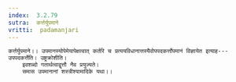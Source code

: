 ```yaml
---
index:  3.2.79
sutra:  कर्त्तर्युपमाने
vritti:  padamanjari
---
```


	कर्त्तर्युपमाने।। उपमानस्योपेमेयापेक्षत्वात् कर्तरि च प्रत्ययविधानात्तस्यैवोपपदकर्त्तोपमानं विज्ञायेत इत्याह---उपपदकर्त्तेति। उष्ट्रक्रोशीति।
		इवशब्दो गतार्थत्वाद्वृत्तौ नैव प्रयुज्यते।
		समास उपमानानां शस्त्रीश्यामादिके यथा।।
